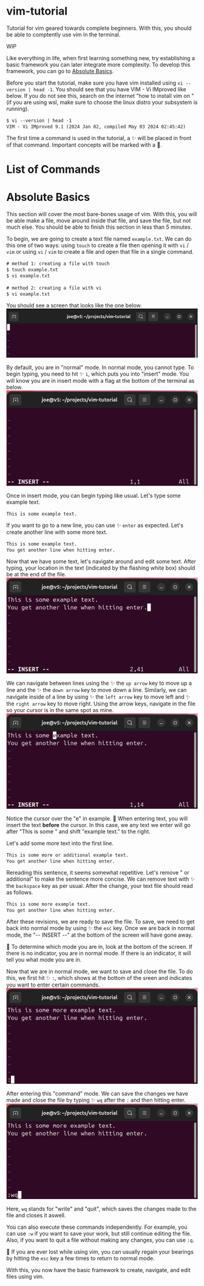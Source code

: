 # vim-tutorial
Tutorial for vim geared towards complete beginners. With this, you should be able to comptently use vim in the terminal.

WIP

Like everything in life, when first learning something new, try establishing a basic framework you can later integrate more complexity. To develop this framework, you can go to [Absolute Basics](#absolute-basics).

Before you start the tutorial, make sure you have vim installed using `vi --version | head -1`. You should see that you have VIM - Vi IMproved like below. If you do not see this, search on the internet "how to install vim on <your-operating-system>" (if you are using wsl, make sure to choose the linux distro your subsystem is running).
```
$ vi --version | head -1
VIM - Vi IMproved 9.1 (2024 Jan 02, compiled May 03 2024 02:45:42)
```

The first time a command is used in the tutorial, a ✨ will be placed in front of that command. Important concepts will be marked with a 🔴.

# List of Commands


# Absolute Basics
This section will cover the most bare-bones usage of vim. With this, you will be able make a file, move around inside that file, and save the file, but not much else. You should be able to finish this section in less than 5 minutes.

To begin, we are going to create a text file named `example.txt`. We can do this one of two ways: using `touch` to create a file then opening it with `vi` / `vim` or using `vi` / `vim` to create a file and open that file in a single command.
```
# method 1: creating a file with touch
$ touch example.txt
$ vi example.txt

# method 2: creating a file with vi
$ vi example.txt
```

You should see a screen that looks like the one below.
![opening-screen](images/opening-screen.png)

By default, you are in "normal" mode. In normal mode, you cannot type. To begin typing, you need to hit :sparkles: `i`, which puts you into "insert" mode. You will know you are in insert mode with a flag at the bottom of the terminal as below.
![insert-mode](images/insert-mode.png)

Once in insert mode, you can begin typing like usual. Let's type some example text. 
```
This is some example text.
```

If you want to go to a new line, you can use :sparkles: `enter` as expected. Let's create another line with some more text.
```
This is some example text.
You get another line when hitting enter.
```

Now that we have some text, let's navigate around and edit some text. After typing, your location in the text (indicated by the flashing white box) should be at the end of the file.
![end-of-text](images/cursor-at-end.png)

We can navigate between lines using the :sparkles: the `up arrow` key to move up a line and the :sparkles: the `down arrow` key to move down a line. Similarly, we can navigate inside of a line by using :sparkles: the `left arrow` key to move left and :sparkles: the `right arrow` key to move right. Using the arrow keys, navigate in the file so your cursor is in the same spot as mine.
![cursor-at-example](images/cursor-at-example.png)

Notice the cursor over the "e" in example. :red_circle: When entering text, you will insert the text **before** the cursor. In this case, we any text we enter will go after "This is some " and shift "example text." to the right.

Let's add some more text into the first line.
```
This is some more or additional example text.
You get another line when hitting enter.
```

Rereading this sentence, it seems somewhat repetitive. Let's remove " or additional" to make the sentence more concise. We can remove text with :sparkles: the `backspace` key as per usual. After the change, your text file should read as follows.
```
This is some more example text.
You get another line when hitting enter.
```

After these revisions, we are ready to save the file. To save, we need to get back into normal mode by using :sparkles: the `esc` key. Once we are back in normal mode, the "-- INSERT --" at the bottom of the screen will have gone away.

:red_circle: To determine which mode you are in, look at the bottom of the screen. If there is no indicator, you are in normal mode. If there is an indicator, it will tell you what mode you are in.

Now that we are in normal mode, we want to save and close the file. To do this, we first hit :sparkles: `:`, which shows at the bottom of the sreen and indicates you want to enter certain commands.
![colon](images/colon.png)

After entering this "command" mode. We can save the changes we have made and close the file by typing :sparkles: `wq` after the `:` and then hitting enter.
![wq](images/wq.png)

Here, `wq` stands for "write" and "quit", which saves the changes made to the file and closes it aswell.

You can also execute these commands independently. For example, you can use `:w` if you want to save your work, but still continue editing the file. Also, if you want to quit a file without making any changes, you can use `:q`.

:red_circle: If you are ever lost while using vim, you can usually regain your bearings by hitting the `esc` key a few times to return to normal mode.

With this, you now have the basic framework to create, navigate, and edit files using vim.
